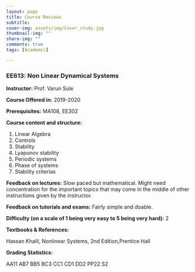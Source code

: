 ```yaml
---
layout: page
title: Course Reviews
subtitle:
cover-img: assets/img/Cover_study.jpg
thumbnail-img: ""
share-img: ""
comments: true
tags: [Academic]

---
```




### EE613: Non Linear Dynamical Systems

**Instructor:**
Prof. Varun Sule

**Course Offered in:**
2019-2020

**Prerequisites:**
MA108, EE302

**Course content and structure:**

1. Linear Algebra
2. Controls
3. Stability
4. Lyapunov stability
5. Periodic systems
6. Phase of systems
7. Stability criterias

**Feedback on lectures:** 
Slow paced but mathematical. Might need concentration for the important topics that may come in the middle of other instructions given by the instructor.

**Feedback on tutorials and exams:**
Fairly simple and doable.

**Difficulty (on a scale of 1 being very easy to 5 being very hard):** 2

**Textbooks & References:** 

Hassan Khalil, Nonlinear Systems, 2nd Edition,Prentice Hall

**Grading Statistics:** 

AA11 AB7 BB5 BC3 CC1 CD1 DD2 PP22 S2
